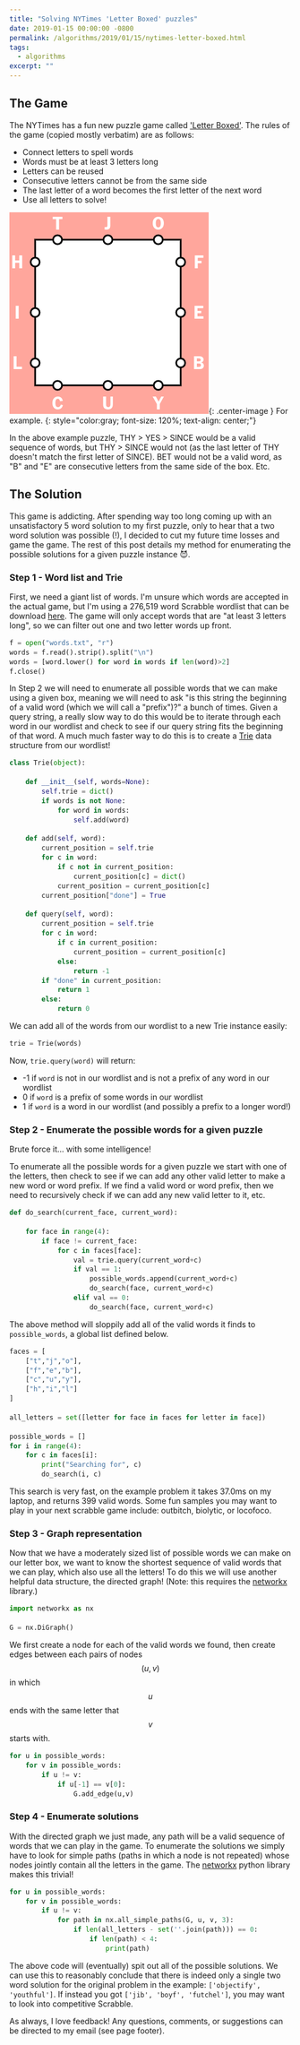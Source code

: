 ```yaml
---
title: "Solving NYTimes 'Letter Boxed' puzzles"
date: 2019-01-15 00:00:00 -0800
permalink: /algorithms/2019/01/15/nytimes-letter-boxed.html
tags:
  - algorithms
excerpt: ""
---
```


## The Game

The NYTimes has a fun new puzzle game called ['Letter Boxed'](https://www.nytimes.com/puzzles/letter-boxed). The rules of the game (copied mostly verbatim) are as follows:
- Connect letters to spell words
- Words must be at least 3 letters long
- Letters can be reused
- Consecutive letters cannot be from the same side
- The last letter of a word becomes the first letter of the next word
- Use all letters to solve!

![png](/assets/images/letter_boxed.png){: .center-image }
For example.
{: style="color:gray; font-size: 120%; text-align: center;"}

In the above example puzzle, THY > YES > SINCE would be a valid sequence of words, but THY > SINCE would not (as the last letter of THY doesn't match the first letter of SINCE). BET would not be a valid word, as "B" and "E" are consecutive letters from the same side of the box. Etc.

## The Solution

This game is addicting. After spending way too long coming up with an unsatisfactory 5 word solution to my first puzzle, only to hear that a two word solution was possible (!), I decided to cut my future time losses and game the game. The rest of this post details my method for enumerating the possible solutions for a given puzzle instance 😈.


### Step 1 - Word list and Trie

First, we need a giant list of words. I'm unsure which words are accepted in the actual game, but I'm using a 276,519 word Scrabble wordlist that can be download [here](https://drive.google.com/file/d/0B9-WNydZzCHrdDVEc09CamJOZHc/view). The game will only accept words that are "at least 3 letters long", so we can filter out one and two letter words up front.

```python
f = open("words.txt", "r")
words = f.read().strip().split("\n")
words = [word.lower() for word in words if len(word)>2]
f.close()
```

In Step 2 we will need to enumerate all possible words that we can make using a given box, meaning we will need to ask "is this string the beginning of a valid word (which we will call a "prefix")?" a bunch of times. Given a query string, a really slow way to do this would be to iterate through each word in our wordlist and check to see if our query string fits the beginning of that word. A much much faster way to do this is to create a [Trie](https://en.wikipedia.org/wiki/Trie) data structure from our wordlist!

```python
class Trie(object):
    
    def __init__(self, words=None):
        self.trie = dict()
        if words is not None:
            for word in words:
                self.add(word)
        
    def add(self, word):
        current_position = self.trie
        for c in word:
            if c not in current_position:
                current_position[c] = dict()
            current_position = current_position[c]
        current_position["done"] = True
        
    def query(self, word):
        current_position = self.trie
        for c in word:
            if c in current_position:
                current_position = current_position[c]
            else:
                return -1
        if "done" in current_position:
            return 1
        else:
            return 0
```

We can add all of the words from our wordlist to a new Trie instance easily:

```python
trie = Trie(words)
```

Now, `trie.query(word)` will return:
- -1 if `word` is not in our wordlist and is not a prefix of any word in our wordlist
- 0 if `word` is a prefix of some words in our wordlist
- 1 if `word` is a word in our wordlist (and possibly a prefix to a longer word!)


### Step 2 - Enumerate the possible words for a given puzzle

Brute force it... with some intelligence!

To enumerate all the possible words for a given puzzle we start with one of the letters, then check to see if we can add any other valid letter to make a new word or word prefix. If we find a valid word or word prefix, then we need to recursively check if we can add any new valid letter to it, etc.

```python
def do_search(current_face, current_word):

    for face in range(4):
        if face != current_face:
            for c in faces[face]:
                val = trie.query(current_word+c)
                if val == 1:
                    possible_words.append(current_word+c)
                    do_search(face, current_word+c)
                elif val == 0:
                    do_search(face, current_word+c)
```

The above method will sloppily add all of the valid words it finds to `possible_words`, a global list defined below.

```python
faces = [
    ["t","j","o"],
    ["f","e","b"],
    ["c","u","y"],
    ["h","i","l"]
]

all_letters = set([letter for face in faces for letter in face])

possible_words = []
for i in range(4):
    for c in faces[i]:
        print("Searching for", c)
        do_search(i, c)
```

This search is very fast, on the example problem it takes 37.0ms on my laptop, and returns 399 valid words. Some fun samples you may want to play in your next scrabble game include: outbitch, biolytic, or locofoco.

### Step 3 - Graph representation

Now that we have a moderately sized list of possible words we can make on our letter box, we want to know the shortest sequence of valid words that we can play, which also use all the letters! To do this we will use another helpful data structure, the directed graph! (Note: this requires the [networkx](https://networkx.github.io/) library.)

```python
import networkx as nx

G = nx.DiGraph()
```

We first create a node for each of the valid words we found, then create edges between each pairs of nodes $$(u,v)$$ in which $$u$$ ends with the same letter that $$v$$ starts with.

```python
for u in possible_words:
    for v in possible_words:
        if u != v:
            if u[-1] == v[0]:
                G.add_edge(u,v)
```

### Step 4 - Enumerate solutions

With the directed graph we just made, any path will be a valid sequence of words that we can play in the game. To enumerate the solutions we simply have to look for simple paths (paths in which a node is not repeated) whose nodes jointly contain all the letters in the game. The [networkx](https://networkx.github.io/) python library makes this trivial!

```python
for u in possible_words:
    for v in possible_words:
        if u != v:
            for path in nx.all_simple_paths(G, u, v, 3):
                if len(all_letters - set(''.join(path))) == 0:
                    if len(path) < 4:
                        print(path)
```

The above code will (eventually) spit out all of the possible solutions. We can use this to reasonably conclude that there is indeed only a single two word solution for the original problem in the example: `['objectify', 'youthful']`. If instead you got `['jib', 'boyf', 'futchel']`, you may want to look into competitive Scrabble.



As always, I love feedback! Any questions, comments, or suggestions can be directed to my email (see page footer).
